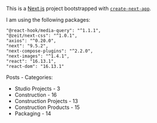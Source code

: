 This is a [Next.js](https://nextjs.org/) project bootstrapped with [`create-next-app`](https://github.com/vercel/next.js/tree/canary/packages/create-next-app).



I am using the following packages:

    "@react-hook/media-query": "^1.1.1",
    "@zeit/next-css": "^1.0.1",
    "axios": "^0.20.0",
    "next": "9.5.2",
    "next-compose-plugins": "^2.2.0",
    "next-images": "^1.4.1",
    "react": "16.13.1",
    "react-dom": "16.13.1"




Posts - Categories:

- Studio Projects - 3
- Construction - 16
- Construction Projects - 13
- Construction Products - 15
- Packaging - 14








